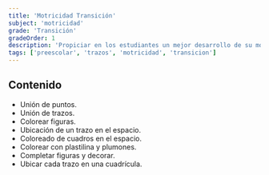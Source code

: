 ```yaml
---
title: 'Motricidad Transición'
subject: 'motricidad'  
grade: 'Transición'
gradeOrder: 1
description: 'Propiciar en los estudiantes un mejor desarrollo de su motricidad fina a través de ejercicios de trazos, que lo lleven a realizar de manera adecuada su proceso de escritura.'
tags: ['preescolar', 'trazos', 'motricidad', 'transicion']
---
```


## Contenido

* Unión de puntos.
* Unión de trazos.
* Colorear figuras.
* Ubicación de un trazo en el espacio.
* Coloreado de cuadros en el espacio.
* Colorear con plastilina y plumones.
* Completar figuras y decorar.
* Ubicar cada trazo en una cuadrícula.